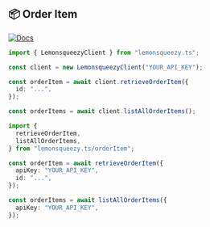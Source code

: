 ## 📦 Order Item

[![Docs](https://img.shields.io/badge/-Docs-blue.svg?style=for-the-badge)](https://docs.lemonsqueezy.com/api/order-items)

```typescript
import { LemonsqueezyClient } from "lemonsqueezy.ts";

const client = new LemonsqueezyClient("YOUR_API_KEY");

const orderItem = await client.retrieveOrderItem({
  id: "...",
});

const orderItems = await client.listAllOrderItems();
```

```typescript
import {
  retrieveOrderItem,
  listAllOrderItems,
} from "lemonsqueezy.ts/orderItem";

const orderItem = await retrieveOrderItem({
  apiKey: "YOUR_API_KEY",
  id: "...",
});

const orderItems = await listAllOrderItems({
  apiKey: "YOUR_API_KEY",
});
```
